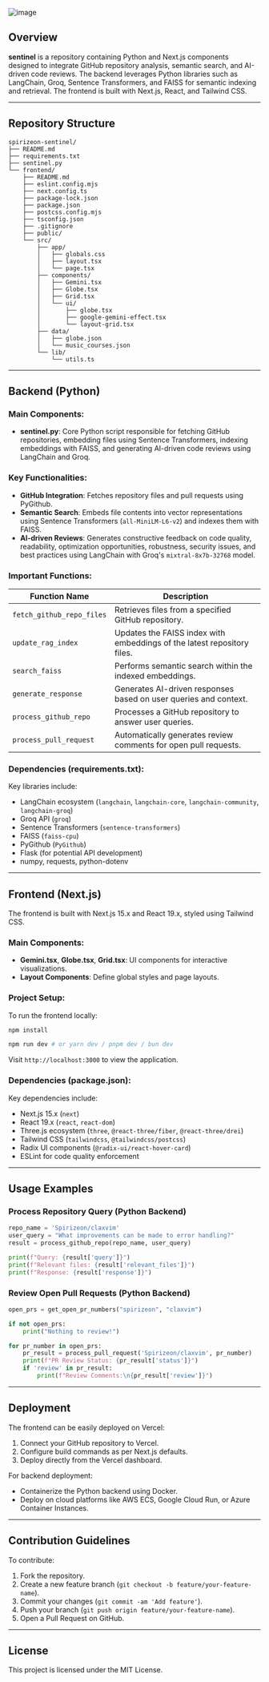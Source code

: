 ![image](https://github.com/user-attachments/assets/1b65eca8-cf14-4441-a54a-aa1f0b8b9664)


## Overview

**sentinel** is a repository containing Python and Next.js components designed to integrate GitHub repository analysis, semantic search, and AI-driven code reviews. The backend leverages Python libraries such as LangChain, Groq, Sentence Transformers, and FAISS for semantic indexing and retrieval. The frontend is built with Next.js, React, and Tailwind CSS.

---

## Repository Structure

```
spirizeon-sentinel/
├── README.md
├── requirements.txt
├── sentinel.py
└── frontend/
    ├── README.md
    ├── eslint.config.mjs
    ├── next.config.ts
    ├── package-lock.json
    ├── package.json
    ├── postcss.config.mjs
    ├── tsconfig.json
    ├── .gitignore
    ├── public/
    └── src/
        ├── app/
        │   ├── globals.css
        │   ├── layout.tsx
        │   └── page.tsx
        ├── components/
        │   ├── Gemini.tsx
        │   ├── Globe.tsx
        │   ├── Grid.tsx
        │   └── ui/
        │       ├── globe.tsx
        │       ├── google-gemini-effect.tsx
        │       └── layout-grid.tsx
        ├── data/
        │   ├── globe.json
        │   └── music_courses.json
        └── lib/
            └── utils.ts
```

---

## Backend (Python)

### **Main Components:**

- **sentinel.py**: Core Python script responsible for fetching GitHub repositories, embedding files using Sentence Transformers, indexing embeddings with FAISS, and generating AI-driven code reviews using LangChain and Groq.

### **Key Functionalities:**

- **GitHub Integration**: Fetches repository files and pull requests using PyGithub.
- **Semantic Search**: Embeds file contents into vector representations using Sentence Transformers (`all-MiniLM-L6-v2`) and indexes them with FAISS.
- **AI-driven Reviews**: Generates constructive feedback on code quality, readability, optimization opportunities, robustness, security issues, and best practices using LangChain with Groq's `mixtral-8x7b-32768` model.

### **Important Functions:**

| Function Name                  | Description                                                          |
| ------------------------------ | -------------------------------------------------------------------- |
| `fetch_github_repo_files`      | Retrieves files from a specified GitHub repository.                  |
| `update_rag_index`             | Updates the FAISS index with embeddings of the latest repository files. |
| `search_faiss`                 | Performs semantic search within the indexed embeddings.              |
| `generate_response`            | Generates AI-driven responses based on user queries and context.     |
| `process_github_repo`          | Processes a GitHub repository to answer user queries.                |
| `process_pull_request`         | Automatically generates review comments for open pull requests.      |

### **Dependencies (requirements.txt):**
Key libraries include:
- LangChain ecosystem (`langchain`, `langchain-core`, `langchain-community`, `langchain-groq`)
- Groq API (`groq`)
- Sentence Transformers (`sentence-transformers`)
- FAISS (`faiss-cpu`)
- PyGithub (`PyGithub`)
- Flask (for potential API development)
- numpy, requests, python-dotenv

---

## Frontend (Next.js)

The frontend is built with Next.js 15.x and React 19.x, styled using Tailwind CSS.

### **Main Components:**

- **Gemini.tsx**, **Globe.tsx**, **Grid.tsx**: UI components for interactive visualizations.
- **Layout Components**: Define global styles and page layouts.

### **Project Setup:**

To run the frontend locally:

```bash
npm install

npm run dev # or yarn dev / pnpm dev / bun dev
```

Visit `http://localhost:3000` to view the application.

### **Dependencies (package.json):**
Key dependencies include:
- Next.js 15.x (`next`)
- React 19.x (`react`, `react-dom`)
- Three.js ecosystem (`three`, `@react-three/fiber`, `@react-three/drei`)
- Tailwind CSS (`tailwindcss`, `@tailwindcss/postcss`)
- Radix UI components (`@radix-ui/react-hover-card`)
- ESLint for code quality enforcement

---

## Usage Examples

### **Process Repository Query (Python Backend)**

```python
repo_name = 'Spirizeon/claxvim'
user_query = "What improvements can be made to error handling?"
result = process_github_repo(repo_name, user_query)

print(f"Query: {result['query']}")
print(f"Relevant files: {result['relevant_files']}")
print(f"Response: {result['response']}")
```

### **Review Open Pull Requests (Python Backend)**

```python
open_prs = get_open_pr_numbers("spirizeon", "claxvim")

if not open_prs:
    print("Nothing to review!")

for pr_number in open_prs:
    pr_result = process_pull_request('Spirizeon/claxvim', pr_number)
    print(f"PR Review Status: {pr_result['status']}")
    if 'review' in pr_result:
        print(f"Review Comments:\n{pr_result['review']}")
```

---

## Deployment

The frontend can be easily deployed on Vercel:

1. Connect your GitHub repository to Vercel.
2. Configure build commands as per Next.js defaults.
3. Deploy directly from the Vercel dashboard.

For backend deployment:
- Containerize the Python backend using Docker.
- Deploy on cloud platforms like AWS ECS, Google Cloud Run, or Azure Container Instances.

---

## Contribution Guidelines

To contribute:

1. Fork the repository.
2. Create a new feature branch (`git checkout -b feature/your-feature-name`).
3. Commit your changes (`git commit -am 'Add feature'`).
4. Push your branch (`git push origin feature/your-feature-name`).
5. Open a Pull Request on GitHub.

---

## License

This project is licensed under the MIT License.
